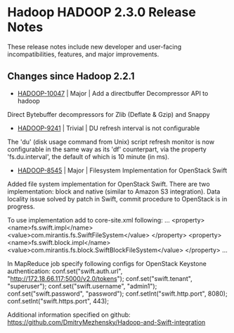 # Hadoop HADOOP 2.3.0 Release Notes

These release notes include new developer and user-facing incompatibilities, features, and major improvements.

## Changes since Hadoop 2.2.1

* [HADOOP-10047](https://issues.apache.org/jira/browse/HADOOP-10047) | Major | Add a directbuffer Decompressor API to hadoop

Direct Bytebuffer decompressors for Zlib (Deflate &amp; Gzip) and Snappy 

* [HADOOP-9241](https://issues.apache.org/jira/browse/HADOOP-9241) | Trivial | DU refresh interval is not configurable

The 'du' (disk usage command from Unix) script refresh monitor is now configurable in the same way as its 'df' counterpart, via the property 'fs.du.interval', the default of which is 10 minute (in ms).

* [HADOOP-8545](https://issues.apache.org/jira/browse/HADOOP-8545) | Major | Filesystem Implementation for OpenStack Swift

Added file system implementation for OpenStack Swift.
There are two implementation: block and native (similar to Amazon S3 integration).
Data locality issue solved by patch in Swift, commit procedure to OpenStack is in progress.

To use implementation add to core-site.xml following:
...
	&lt;property&gt;
	        &lt;name&gt;fs.swift.impl&lt;/name&gt;
	    	&lt;value&gt;com.mirantis.fs.SwiftFileSystem&lt;/value&gt;
	&lt;/property&gt;
	&lt;property&gt;
	    	&lt;name&gt;fs.swift.block.impl&lt;/name&gt;
	         &lt;value&gt;com.mirantis.fs.block.SwiftBlockFileSystem&lt;/value&gt;
        &lt;/property&gt;
...

In MapReduce job specify following configs for OpenStack Keystone authentication:
conf.set("swift.auth.url", "http://172.18.66.117:5000/v2.0/tokens");
conf.set("swift.tenant", "superuser");
conf.set("swift.username", "admin1");
conf.set("swift.password", "password");
conf.setInt("swift.http.port", 8080);
conf.setInt("swift.https.port", 443);

Additional information specified on github: https://github.com/DmitryMezhensky/Hadoop-and-Swift-integration




